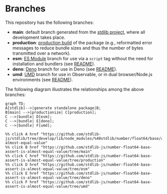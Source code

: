<!--

@license Apache-2.0

Copyright (c) 2022 The Stdlib Authors.

Licensed under the Apache License, Version 2.0 (the "License");
you may not use this file except in compliance with the License.
You may obtain a copy of the License at

    http://www.apache.org/licenses/LICENSE-2.0

Unless required by applicable law or agreed to in writing, software
distributed under the License is distributed on an "AS IS" BASIS,
WITHOUT WARRANTIES OR CONDITIONS OF ANY KIND, either express or implied.
See the License for the specific language governing permissions and
limitations under the License.

-->

# Branches

This repository has the following branches:

-   **main**: default branch generated from the [stdlib project][stdlib-url], where all development takes place.
-   **production**: [production build][production-url] of the package (e.g., reformatted error messages to reduce bundle sizes and thus the number of bytes transmitted over a network).
-   **esm**: [ES Module][esm-url] branch for use via a `script` tag without the need for installation and bundlers (see [README][esm-readme]).
-   **deno**: [Deno][deno-url] branch for use in Deno (see [README][deno-readme]).
-   **umd**: [UMD][umd-url] branch for use in Observable, or in dual browser/Node.js environments (see [README][umd-readme]).

The following diagram illustrates the relationships among the above branches:

```mermaid
graph TD;
A[stdlib]-->|generate standalone package|B;
B[main] -->|productionize| C[production];
C -->|bundle| D[esm];
C -->|bundle| E[deno];
C -->|bundle| F[umd];

%% click A href "https://github.com/stdlib-js/stdlib/tree/develop/lib/node_modules/%40stdlib/number/float64/base/assert/is-almost-equal-value"
%% click B href "https://github.com/stdlib-js/number-float64-base-assert-is-almost-equal-value/tree/main"
%% click C href "https://github.com/stdlib-js/number-float64-base-assert-is-almost-equal-value/tree/production"
%% click D href "https://github.com/stdlib-js/number-float64-base-assert-is-almost-equal-value/tree/esm"
%% click E href "https://github.com/stdlib-js/number-float64-base-assert-is-almost-equal-value/tree/deno"
%% click F href "https://github.com/stdlib-js/number-float64-base-assert-is-almost-equal-value/tree/umd"
```

[stdlib-url]: https://github.com/stdlib-js/stdlib/tree/develop/lib/node_modules/%40stdlib/number/float64/base/assert/is-almost-equal-value
[production-url]: https://github.com/stdlib-js/number-float64-base-assert-is-almost-equal-value/tree/production
[deno-url]: https://github.com/stdlib-js/number-float64-base-assert-is-almost-equal-value/tree/deno
[deno-readme]: https://github.com/stdlib-js/number-float64-base-assert-is-almost-equal-value/blob/deno/README.md
[umd-url]: https://github.com/stdlib-js/number-float64-base-assert-is-almost-equal-value/tree/umd
[umd-readme]: https://github.com/stdlib-js/number-float64-base-assert-is-almost-equal-value/blob/umd/README.md
[esm-url]: https://github.com/stdlib-js/number-float64-base-assert-is-almost-equal-value/tree/esm
[esm-readme]: https://github.com/stdlib-js/number-float64-base-assert-is-almost-equal-value/blob/esm/README.md